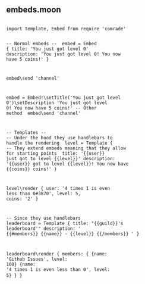 
<h2>embeds.moon</h2>
<pre>
<code class="hljs moon">
import Template, Embed from <span class="hljs-global">require</span> <span class="hljs-string">'comrade'</span>

<span class="hljs-comment">-- Normal embeds --
</span>
embed = Embed {
  title: <span class="hljs-string">'You just got level 0'</span>
  description: <span class="hljs-string">'You just got level 0! You now have 5 coins!'</span>
}

embed\send <span class="hljs-string">'channel'</span>

embed = Embed!\setTitle(<span class="hljs-string">'You just got level 0'</span>)\setDescription <span class="hljs-string">'You just got level 0! You now have 5 coins!'</span> <span class="hljs-comment">-- Other method
</span>
embed\send <span class="hljs-string">'channel'</span>

<span class="hljs-comment">-- Templates --
</span>
<span class="hljs-comment">-- Under the hood they use handlebars to handle the rendering
</span>
level = Template { <span class="hljs-comment">-- They extend embeds meaning that they allow for starting points
</span>  title: <span class="hljs-string">'{{user}} just got to level {{level}}'</span>
  description: <span class="hljs-string">'{{user}} got to level {{level}}! You now have {{coins}} coins!'</span>
}

level\render {
  user: <span class="hljs-string">'4 times 1 is even less than 0#3870'</span>,
  level: <span class="hljs-number">5</span>,
  coins: <span class="hljs-string">'2'</span>
}

<span class="hljs-comment">-- Since they use handlebars
</span>
leaderboard = Template {
  title: <span class="hljs-string">"{{guild}}'s leaderboard'"</span>
  description: <span class="hljs-string">'
{{#members}}
{{name}} - {{level}}
{{/members}}
'</span>
}

leaderboard\render {
  members: {
    {name: <span class="hljs-string">'Github Issues'</span>, level: <span class="hljs-number">100</span>}
    {name: <span class="hljs-string">'4 times 1 is even less than 0'</span>, level: <span class="hljs-number">5</span>}
  }
}</code>
</pre>


